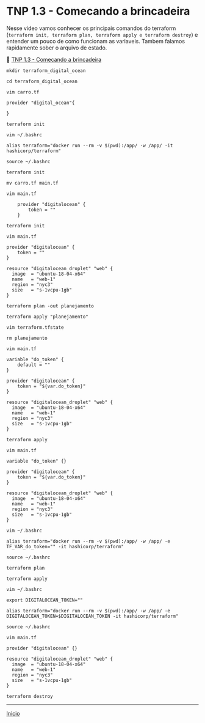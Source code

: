 # TNP 1.3 - Comecando a brincadeira

Nesse video vamos conhecer os principais comandos do terraform (`terraform init, terraform plan, terraform apply e terraform destroy`) e entender um pouco de como funcionam as variaveis.
Tambem falamos rapidamente sober o arquivo de estado.

🎥 [TNP 1.3 - Comecando a brincadeira](https://www.youtube.com/watch?v=1HhoFVtoxlU)


``mkdir terraform_digital_ocean``

``cd terraform_digital_ocean``

``vim carro.tf``

```
provider "digital_ocean"{

}
```

``terraform init``

``vim ~/.bashrc``

```
alias terraform="docker run --rm -v $(pwd):/app/ -w /app/ -it hashicorp/terraform"
```

``source ~/.bashrc``

``terraform init``

``mv carro.tf main.tf``

``vim main.tf``

```
    provider "digitalocean" {
        token = ""
    }
```

``terraform init``

``vim main.tf``

```
provider "digitalocean" {
    token = ""
}

resource "digitalocean_droplet" "web" {
  image  = "ubuntu-18-04-x64"
  name   = "web-1"
  region = "nyc3"
  size   = "s-1vcpu-1gb"
}
```

``terraform plan -out planejamento``

``terraform apply "planejamento"``

``vim terraform.tfstate``

``rm planejamento``

``vim main.tf``

```
variable "do_token" {
    default = ""
}

provider "digitalocean" {
    token = "${var.do_token}"
}

resource "digitalocean_droplet" "web" {
  image  = "ubuntu-18-04-x64"
  name   = "web-1"
  region = "nyc3"
  size   = "s-1vcpu-1gb"
}
```

``terraform apply``

``vim main.tf``

```
variable "do_token" {}

provider "digitalocean" {
    token = "${var.do_token}"
}

resource "digitalocean_droplet" "web" {
  image  = "ubuntu-18-04-x64"
  name   = "web-1"
  region = "nyc3"
  size   = "s-1vcpu-1gb"
}
```

``vim ~/.bashrc``

```
alias terraform="docker run --rm -v $(pwd):/app/ -w /app/ -e TF_VAR_do_token="" -it hashicorp/terraform"
```

``source ~/.bashrc``

``terraform plan``

``terraform apply``

``vim ~/.bashrc``

```
export DIGITALOCEAN_TOKEN=""

alias terraform="docker run --rm -v $(pwd):/app/ -w /app/ -e DIGITALOCEAN_TOKEN=$DIGITALOCEAN_TOKEN -it hashicorp/terraform"
```

``source ~/.bashrc``


``vim main.tf``

```
provider "digitalocean" {}

resource "digitalocean_droplet" "web" {
  image  = "ubuntu-18-04-x64"
  name   = "web-1"
  region = "nyc3"
  size   = "s-1vcpu-1gb"
}
```

``terraform destroy``

---

[Inicio](/README.md)